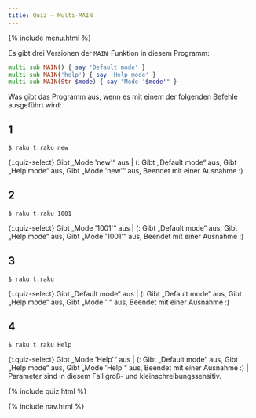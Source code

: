 ```yaml
---
title: Quiz — Multi-MAIN
---
```


{% include menu.html %}

Es gibt drei Versionen der `MAIN`-Funktion in diesem Programm:

```raku
multi sub MAIN() { say 'Default mode' }
multi sub MAIN('help') { say 'Help mode' }
multi sub MAIN(Str $mode) { say "Mode '$mode'" }
```

Was gibt das Programm aus, wenn es mit einem der folgenden Befehle ausgeführt wird:

## 1

```console
$ raku t.raku new
```

{:.quiz-select}
Gibt „Mode &apos;new&apos;“ aus | (: Gibt „Default mode“ aus, Gibt „Help mode“ aus, Gibt „Mode &apos;new&apos;“ aus, Beendet mit einer Ausnahme :)

## 2

```console
$ raku t.raku 1001
```

{:.quiz-select}
Gibt „Mode &apos;1001&apos;“ aus | (: Gibt „Default mode“ aus, Gibt „Help mode“ aus, Gibt „Mode &apos;1001&apos;“ aus, Beendet mit einer Ausnahme :)

## 3

```console
$ raku t.raku
```

{:.quiz-select}
Gibt „Default mode“ aus | (: Gibt „Default mode“ aus, Gibt „Help mode“ aus, Gibt „Mode &apos;&apos;“ aus, Beendet mit einer Ausnahme :)

## 4

```console
$ raku t.raku Help
```

{:.quiz-select}
Gibt „Mode &apos;Help&apos;“ aus | (: Gibt „Default mode“ aus, Gibt „Help mode“ aus, Gibt „Mode &apos;Help&apos;“ aus, Beendet mit einer Ausnahme :) | Parameter sind in diesem Fall groß- und kleinschreibungssensitiv.

{% include quiz.html %}

{% include nav.html %}
